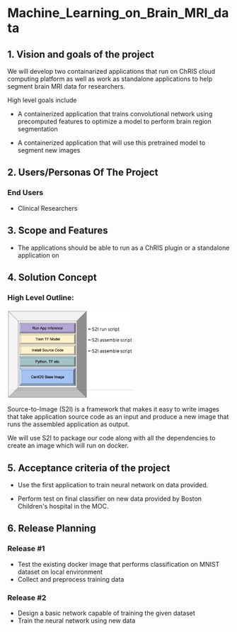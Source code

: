 # Machine_Learning_on_Brain_MRI_data

## 1. Vision and goals of the project

We will develop two containarized applications that run on ChRIS cloud computing platform as well as work as standalone applications to help segment brain MRI data for researchers.

High level goals include

* A containerized application that trains convolutional network using precomputed features to optimize a model to perform brain region segmentation

* A containerized application that will use this pretrained model to segment new images


## 2. Users/Personas Of The Project

### End Users

* Clinical Researchers


## 3. Scope and Features

* The applications should be able to run as a ChRIS plugin or a standalone application on

## 4. Solution Concept

### High Level Outline:

<img src="https://github.com/BU-NU-CLOUD-F19/Machine_Learning_on_Brain_MRI_data/blob/master/Screen%20Shot%202019-09-16%20at%201.22.50%20PM.png" height="200" />

Source-to-Image (S2I) is a framework that makes it easy to write images that take application source code as an input and produce a new image that runs the assembled application as output.

We will use S2I to package our code along with all the dependencies to create an image which will run on docker.



## 5. Acceptance criteria of the project

* Use the first application to train neural network on data provided.

* Perform test on final classifier on new data provided by Boston Children's hospital in the MOC.

## 6. Release Planning 

### Release #1

* Test the existing docker image that performs classification on MNIST dataset on local environment
* Collect and preprocess training data

### Release #2

* Design a basic network capable of training the given dataset
* Train the neural network using new data

